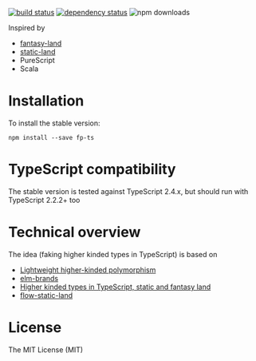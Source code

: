 [![build status](https://img.shields.io/travis/gcanti/fp-ts/master.svg?style=flat-square)](https://travis-ci.org/gcanti/fp-ts)
[![dependency status](https://img.shields.io/david/gcanti/fp-ts.svg?style=flat-square)](https://david-dm.org/gcanti/fp-ts)
![npm downloads](https://img.shields.io/npm/dm/fp-ts.svg)

Inspired by

- [fantasy-land](https://github.com/fantasyland/fantasy-land)
- [static-land](https://github.com/rpominov/static-land)
- PureScript
- Scala

# Installation

To install the stable version:

```
npm install --save fp-ts
```

# TypeScript compatibility

The stable version is tested against TypeScript 2.4.x, but should run with TypeScript 2.2.2+ too

# Technical overview

The idea (faking higher kinded types in TypeScript) is based on

- [Lightweight higher-kinded polymorphism](https://www.cl.cam.ac.uk/~jdy22/papers/lightweight-higher-kinded-polymorphism.pdf)
- [elm-brands](https://github.com/joneshf/elm-brands)
- [Higher kinded types in TypeScript, static and fantasy land](https://medium.com/@gcanti/higher-kinded-types-in-typescript-static-and-fantasy-land-d41c361d0dbe)
- [flow-static-land](https://github.com/gcanti/flow-static-land)

# License

The MIT License (MIT)


